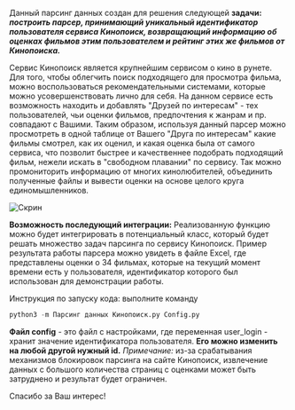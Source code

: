 Данный парсинг данных создан для решения следующей **задачи:**
***построить парсер, принимающий уникальный идентификатор пользователя сервиса Кинопоиск, возвращающий информацию об оценках фильмов этим пользователем и рейтинг этих же фильмов от Кинопоиска.***

Сервис Кинопоиск является крупнейшим сервисом о кино в рунете. Для того, чтобы облегчить поиск подходящего для просмотра фильма, можно воспользоваться рекомендательными системами, которые можно усовершенствовать лично для себя. На данном сервисе есть возможность находить и добавлять "Друзей по интересам" - тех пользователей, чьи оценки фильмов, предпочтения к жанрам и пр. совпадают с Вашими. Таким образом, используя данный парсер можно просмотреть в одной таблице от Вашего "Друга по интересам" какие фильмы смотрел, как их оценил, и какая оценка была от самого сервиса, что позволит быстрее и качественнее подобрать подходящий фильм, нежели искать в "свободном плавании" по сервису. Так можно промониторить информацию от многих кинолюбителей, объединить полученные файлы и вывести оценки на основе целого круга единомышленников.

![Скрин](https://github.com/BelYul/Parsing_of_Kinopoisk_data/blob/master/%D0%A1%D0%BA%D1%80%D0%B8%D0%BD%D1%88%D0%BE%D1%82%20%D0%9A%D0%B8%D0%BD%D0%BE%D0%BF%D0%BE%D0%B8%D1%81%D0%BA%20%D0%94%D1%80%D1%83%D0%B7%D1%8C%D1%8F%20%D0%BF%D0%BE%20%D0%B8%D0%BD%D1%82%D0%B5%D1%80%D0%B5%D1%81%D0%B0%D0%BC.jpg)

 **Возможность последующий интеграции:**
 Реализованную функцию можно будет интегрировать в потенциальный класс, который будет решать множество задач парсинга по сервису Кинопоиск.
 Пример результата работы парсера можно увидеть в файле Excel, где представлены оценки о 34 фильмах, которые на текущий момент времени есть у пользователя, идентификатор которого был использован для демонстрации работы.

 Инструкция по запуску кода:
  выполните команду
 ```python
 python3 -m Парсинг данных Кинопоиск.py Config.py
 ```
 **Файл config** - это файл с настройками, где переменная user_login - хранит значение идентификатора пользователя. **Его можно изменить на любой другой нужный id.**
 *Примечание:* из-за срабатывания механизмов блокировок парсинга на сайте Кинопоиск, извлечение данных с большого количества страниц с оценками может быть затруднено и результат будет ограничен.

 Cпасибо за Ваш интерес!
